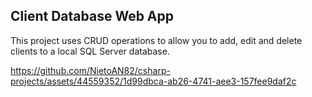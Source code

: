 <!-- About -->
## Client Database Web App

This project uses CRUD operations to allow you to add, edit and delete clients to a local SQL Server database. 

https://github.com/NietoAN82/csharp-projects/assets/44559352/1d99dbca-ab26-4741-aee3-157fee9daf2c

